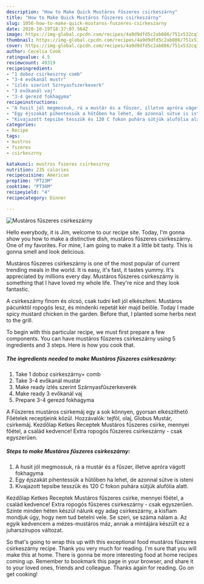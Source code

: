 ```yaml
---
description: "How to Make Quick Mustáros fűszeres csirkeszárny"
title: "How to Make Quick Mustáros fűszeres csirkeszárny"
slug: 1056-how-to-make-quick-mustaros-fuszeres-csirkeszarny
date: 2020-10-19T18:37:07.564Z
image: https://img-global.cpcdn.com/recipes/4a9d9dfd5c2ab086/751x532cq70/mustaros-fuszeres-csirkeszarny-recept-foto.jpg
thumbnail: https://img-global.cpcdn.com/recipes/4a9d9dfd5c2ab086/751x532cq70/mustaros-fuszeres-csirkeszarny-recept-foto.jpg
cover: https://img-global.cpcdn.com/recipes/4a9d9dfd5c2ab086/751x532cq70/mustaros-fuszeres-csirkeszarny-recept-foto.jpg
author: Cecelia Cook
ratingvalue: 4.5
reviewcount: 49319
recipeingredient:
- "1 doboz csirkeszrny comb"
- "3-4 evőkanál mustr"
- "ízlés szerint Szrnyasfszerkeverk"
- "3 evőkanál vaj"
- "3-4 gerezd fokhagyma"
recipeinstructions:
- "A husit jól megmossuk, rá a mustár és a fűszer, illetve apróra vágott fokhagyma"
- "Egy éjszakát pihentessük a hűtőben ha lehet, de azonnal sütve is isteni"
- "Kivajazott tepsibe tesszük és 120 C fokon puhára sütjük alufólia alatt."
categories:
- Recipe
tags:
- mustros
- fszeres
- csirkeszrny

katakunci: mustros fszeres csirkeszrny 
nutrition: 235 calories
recipecuisine: American
preptime: "PT23M"
cooktime: "PT36M"
recipeyield: "4"
recipecategory: Dinner

---
```



![Mustáros fűszeres csirkeszárny](https://img-global.cpcdn.com/recipes/4a9d9dfd5c2ab086/751x532cq70/mustaros-fuszeres-csirkeszarny-recept-foto.jpg)

Hello everybody, it is Jim, welcome to our recipe site. Today, I'm gonna show you how to make a distinctive dish, mustáros fűszeres csirkeszárny. One of my favorites. For mine, I am going to make it a little bit tasty. This is gonna smell and look delicious.

Mustáros fűszeres csirkeszárny is one of the most popular of current trending meals in the world. It is easy, it's fast, it tastes yummy. It's appreciated by millions every day. Mustáros fűszeres csirkeszárny is something that I have loved my whole life. They're nice and they look fantastic.

A csirkeszárny finom és olcsó, csak tudni kell jól elkészíteni. Mustáros pácunktól ropogós lesz, és mindenki repetát kér majd belőle. Today I made spicy mustard chicken in the garden. Before that, I planted some herbs next to the grill.


To begin with this particular recipe, we must first prepare a few components. You can have mustáros fűszeres csirkeszárny using 5 ingredients and 3 steps. Here is how you cook that.

<!--inarticleads1-->

##### The ingredients needed to make Mustáros fűszeres csirkeszárny:

1. Take 1 doboz csirkeszárny+ comb
1. Take 3-4 evőkanál mustár
1. Make ready ízlés szerint Szárnyasfűszerkeverék
1. Make ready 3 evőkanál vaj
1. Prepare 3-4 gerezd fokhagyma


A Fűszeres mustáros csirkemáj egy a sok könnyen, gyorsan elkészíthető Főételek receptjeink közül. Hozzávalók: tejföl, olaj, Globus Mustár, csirkemáj. Kezdőlap Ketkes Receptek Mustáros fűszeres csirke, mennyei főétel, a család kedvence! Extra ropogós fűszeres csirkeszárny - csak egyszerűen. 

<!--inarticleads2-->

##### Steps to make Mustáros fűszeres csirkeszárny:

1. A husit jól megmossuk, rá a mustár és a fűszer, illetve apróra vágott fokhagyma
1. Egy éjszakát pihentessük a hűtőben ha lehet, de azonnal sütve is isteni
1. Kivajazott tepsibe tesszük és 120 C fokon puhára sütjük alufólia alatt.


Kezdőlap Ketkes Receptek Mustáros fűszeres csirke, mennyei főétel, a család kedvence! Extra ropogós fűszeres csirkeszárny - csak egyszerűen. Szinte minden héten készül nálunk egy adag csirkeszárny, a kisfiam mondjuk úgy, hogy nem tud betelni vele. Se szeri, se száma nálam a. Az egyik kedvencem a mézes-mustáros máz, annak a mintájára készült ez a juharszirupos változat. 

So that's going to wrap this up with this exceptional food mustáros fűszeres csirkeszárny recipe. Thank you very much for reading. I'm sure that you will make this at home. There is gonna be more interesting food at home recipes coming up. Remember to bookmark this page in your browser, and share it to your loved ones, friends and colleague. Thanks again for reading. Go on get cooking!
